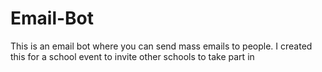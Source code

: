 # Email-Bot
This is an email bot where you can send mass emails to people. I created this for a school event to invite other schools to take part in
